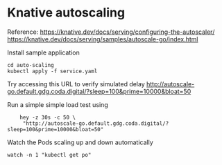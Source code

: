 # Knative autoscaling

Reference: 
https://knative.dev/docs/serving/configuring-the-autoscaler/
https://knative.dev/docs/serving/samples/autoscale-go/index.html


Install sample application
```shell
cd auto-scaling
kubectl apply -f service.yaml
```

Try accessing this URL to verify simulated delay
http://autoscale-go.default.gdg.coda.digital/?sleep=100&prime=10000&bloat=50

Run a simple simple load test using
```shell
    hey -z 30s -c 50 \
     "http://autoscale-go.default.gdg.coda.digital/?sleep=100&prime=10000&bloat=50"
```
Watch the Pods scaling up and down automatically
```shell
watch -n 1 "kubectl get po"
```